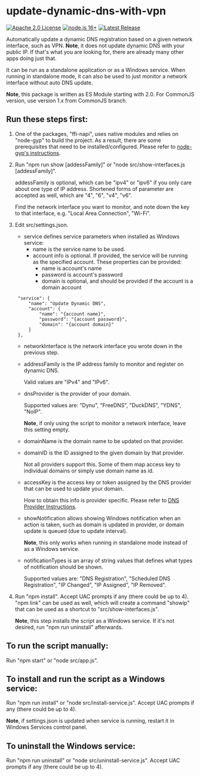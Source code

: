 # update-dynamic-dns-with-vpn
[![Apache 2.0 License](https://img.shields.io/badge/License-Apache%202.0-yellow)](https://raw.githubusercontent.com/blu3mania/update-dynamic-dns-with-vpn/main/LICENSE)
[![node.js 16+](https://img.shields.io/badge/node.js-16.0.0-blue?logo=node.js)](https://nodejs.org/en/)
[![Latest Release](https://img.shields.io/github/v/release/blu3mania/update-dynamic-dns-with-vpn)](https://github.com/blu3mania/update-dynamic-dns-with-vpn/releases/latest)

Automatically update a dynamic DNS registration based on a given network interface, such as VPN. **Note**,
it does not update dynamic DNS with your public IP. If that's what you are looking for, there are already
many other apps doing just that.

It can be run as a standalone application or as a Windows service. When running in standalone mode, it can
also be used to just monitor a network interface without auto DNS update.

**Note**, this package is written as ES Module starting with 2.0. For CommonJS version, use version 1.x from
CommonJS branch.

## Run these steps first:

1. One of the packages, "ffi-napi", uses native modules and relies on "node-gyp" to build the project. As a
   result, there are some prerequisites that need to be installed/configured. Please refer to [node-gyp's
   instructions](https://github.com/nodejs/node-gyp#installation).
2. Run "npm run show \[addessFamily\]" or "node src/show-interfaces.js \[addessFamily\]".

   addessFamily is optional, which can be "ipv4" or "ipv6" if you only care about one type of IP address.
   Shortened forms of parameter are accepted as well, which are "4", "6", "v4", "v6".

   Find the network interface you want to monitor, and note down the key to that interface, e.g. "Local Area
   Connection", "Wi-Fi".
3. Edit src/settings.json.
   * service defines service parameters when installed as Windows service:
     * name is the service name to be used.
     * account info is optional. If provided, the service will be running as the specified account. These properties
       can be provided:
       * name is account's name
       * password is account's password
       * domain is optional, and should be provided if the account is a domain account
   ```
    "service": {
        "name": "Update Dynamic DNS",
        "account": {
            "name": "{account name}",
            "password": "{account password}",
            "domain": "{account domain}"
        }
    },
   ```
   * networkInterface is the network interface you wrote down in the previous step.
   * addressFamily is the IP address family to monitor and register on dynamic DNS.

     Valid values are "IPv4" and "IPv6".
   * dnsProvider is the provider of your domain.

     Supported values are: "Dynu", "FreeDNS", "DuckDNS", "YDNS", "NoIP".

     **Note**, if only using the script to monitor a network interface, leave this setting empty.
   * domainName is the domain name to be updated on that provider.
   * domainID is the ID assigned to the given domain by that provider.

     Not all providers support this. Some of them map access key to individual domains or simply use domain
     name as id.
   * accessKey is the access key or token assigned by the DNS provider that can be used to update your domain.

     How to obtain this info is provider specific. Please refer to [DNS Provider Instructions](DNS-Providers.md).
   * showNotification allows showing Windows notification when an action is taken, such as domain is updated
     in provider, or domain update is queued (due to update interval).

     **Note**, this only works when running in standalone mode instead of as a Windows service.
   * notificationTypes is an array of string values that defines what types of notification should be shown.

     Supported values are: "DNS Registration", "Scheduled DNS Registration", "IP Changed", "IP Assigned", "IP
     Removed".
4. Run "npm install". Accept UAC prompts if any (there could be up to 4). "npm link" can be used as well,
   which will create a command "showip" that can be used as a shortcut to "src/show-interfaces.js".

   **Note**, this step installs the script as a Windows service. If it's not desired, run "npm run uninstall"
   afterwards.

## To run the script manually:

Run "npm start" or "node src/app.js".

## To install and run the script as a Windows service:

Run "npm run install" or "node src/install-service.js". Accept UAC prompts if any (there could be up to 4).

**Note**, if settings.json is updated when service is running, restart it in Windows Services control panel.

## To uninstall the Windows service:

Run "npm run uninstall" or "node src/uninstall-service.js". Accept UAC prompts if any (there could be up to 4).

